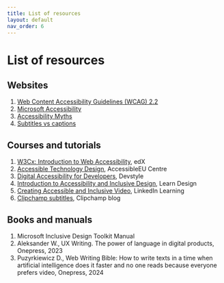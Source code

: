 ```yaml
---
title: List of resources 
layout: default
nav_order: 6
---
```


# List of resources

## Websites

1. <a href="https://www.w3.org/TR/WCAG22/">Web Content Accessibility Guidelines (WCAG) 2.2</a>
2. <a href="https://www.microsoft.com/en-us/accessibility">Microsoft Accessibility</a>
3. <a href="https://a11ymyths.com/">Accessibility Myths</a>
4. <a href="https://www.rask.ai/blog/subtitles-vs-captions-breaking-down-the-difference">Subtitles vs captions</a>

## Courses and tutorials

1. <a href="https://www.edx.org/learn/web-accessibility/the-world-wide-web-consortium-w3c-introduction-to-web-accessibility">W3Cx: Introduction to Web Accessibility</a>, edX
2. <a href="https://accessible-eu-centre.ec.europa.eu/content-corner/events/accessibleeu-training-course-accessible-technology-design-ot-eu-01-2023-11-15_en">Accessible Technology Design</a>, AccessibleEU Centre
3. <a href="https://devbites.pl/kursy/dostepnosc-cyfrowa/">Digital Accessibility for Developers</a>, Devstyle
4. <a href="https://www.learndesign.pl/warsztaty/wprowadzenie-do-dostepnosci-i-projektowania-bez-wykluczen">Introduction to Accessibility and Inclusive Design</a>, Learn Design
5. <a href="https://www.linkedin.com/learning/creating-accessible-and-inclusive-video">Creating Accessible and Inclusive Video</a>, LinkedIn Learning
6. <a href="https://clipchamp.com/en/blog/add-subtitles-videos-benefits-easy-hacks/">Clipchamp subtitles</a>, Clipchamp blog

## Books and manuals

1. Microsoft Inclusive Design Toolkit Manual
2. Aleksander W., UX Writing. The power of language in digital products, Onepress, 2023
3. Puzyrkiewicz D., Web Writing Bible: How to write texts in a time when artificial intelligence does it faster and no one reads because everyone prefers video, Onepress, 2024
